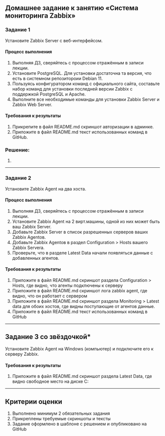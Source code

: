 ## Домашнее задание к занятию «Система мониторинга Zabbix»

### Задание 1 

Установите Zabbix Server с веб-интерфейсом.

#### Процесс выполнения
1. Выполняя ДЗ, сверяйтесь с процессом отражённым в записи лекции.
2. Установите PostgreSQL. Для установки достаточна та версия, что есть в системном репозитороии Debian 11.
3. Пользуясь конфигуратором команд с официального сайта, составьте набор команд для установки последней версии Zabbix с поддержкой PostgreSQL и Apache.
4. Выполните все необходимые команды для установки Zabbix Server и Zabbix Web Server.

#### Требования к результаты 
1. Прикрепите в файл README.md скриншот авторизации в админке.
2. Приложите в файл README.md текст использованных команд в GitHub.

### Решение:
1. 

---

### Задание 2 

Установите Zabbix Agent на два хоста.

#### Процесс выполнения
1. Выполняя ДЗ, сверяйтесь с процессом отражённым в записи лекции.
2. Установите Zabbix Agent на 2 вирт.машины, одной из них может быть ваш Zabbix Server.
3. Добавьте Zabbix Server в список разрешенных серверов ваших Zabbix Agentов.
4. Добавьте Zabbix Agentов в раздел Configuration > Hosts вашего Zabbix Servera.
5. Проверьте, что в разделе Latest Data начали появляться данные с добавленных агентов.

#### Требования к результаты 
1. Приложите в файл README.md скриншот раздела Configuration > Hosts, где видно, что агенты подключены к серверу
2. Приложите в файл README.md скриншот лога zabbix agent, где видно, что он работает с сервером
3. Приложите в файл README.md скриншот раздела Monitoring > Latest data для обоих хостов, где видны поступающие от агентов данные.
4. Приложите в файл README.md текст использованных команд в GitHub

---
## Задание 3 со звёздочкой*
Установите Zabbix Agent на Windows (компьютер) и подключите его к серверу Zabbix.

#### Требования к результаты 
1. Приложите в файл README.md скриншот раздела Latest Data, где видно свободное место на диске C:
--- 

## Критерии оценки

1. Выполнено минимум 2 обязательных задания
2. Прикреплены требуемые скриншоты и тексты 
3. Задание оформлено в шаблоне с решением и опубликовано на GitHub


